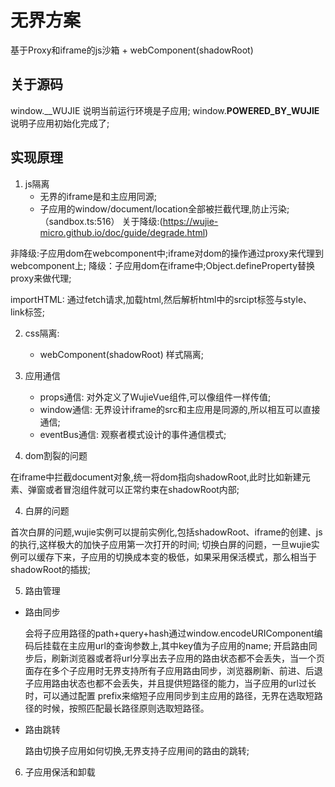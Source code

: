 # 无界方案

基于Proxy和iframe的js沙箱 + webComponent(shadowRoot)

## 关于源码

window.__WUJIE 说明当前运行环境是子应用;
window.__POWERED_BY_WUJIE__ 说明子应用初始化完成了;


## 实现原理

1. js隔离
   - 无界的iframe是和主应用同源;
   - 子应用的window/document/location全部被拦截代理,防止污染;（sandbox.ts:516）
     关于降级:(https://wujie-micro.github.io/doc/guide/degrade.html)

非降级:子应用dom在webcomponent中;iframe对dom的操作通过proxy来代理到webcomponent上;
降级：子应用dom在iframe中;Object.defineProperty替换proxy来做代理;


importHTML: 通过fetch请求,加载html,然后解析html中的srcipt标签与style、link标签;


2. css隔离:
    - webComponent(shadowRoot) 样式隔离;


3. 应用通信
    - props通信:  对外定义了WujieVue组件,可以像组件一样传值;
    - window通信: 无界设计iframe的src和主应用是同源的,所以相互可以直接通信;
    - eventBus通信: 观察者模式设计的事件通信模式;

4. dom割裂的问题

在iframe中拦截document对象,统一将dom指向shadowRoot,此时比如新建元素、弹窗或者冒泡组件就可以正常约束在shadowRoot内部;

4. 白屏的问题

首次白屏的问题,wujie实例可以提前实例化,包括shadowRoot、iframe的创建、js的执行,这样极大的加快子应用第一次打开的时间;
切换白屏的问题，一旦wujie实例可以缓存下来，子应用的切换成本变的极低，如果采用保活模式，那么相当于shadowRoot的插拔;

5. 路由管理

- 路由同步

  会将子应用路径的path+query+hash通过window.encodeURIComponent编码后挂载在主应用url的查询参数上,其中key值为子应用的name;
  开启路由同步后，刷新浏览器或者将url分享出去子应用的路由状态都不会丢失，当一个页面存在多个子应用时无界支持所有子应用路由同步，浏览器刷新、前进、后退子应用路由状态也都不会丢失，并且提供短路径的能力，当子应用的url过长时，可以通过配置 prefix来缩短子应用同步到主应用的路径，无界在选取短路径的时候，按照匹配最长路径原则选取短路径。

- 路由跳转

  路由切换子应用如何切换,无界支持子应用间的路由的跳转;

6. 子应用保活和卸载
